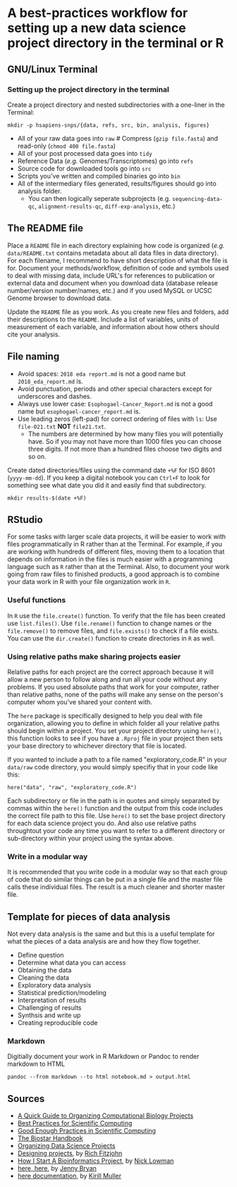 # A best-practices workflow for setting up a new data science project directory in the terminal or R

## GNU/Linux Terminal

### Setting up the project directory in the terminal

Create a project directory and nested subdirectories with a one-liner in the Terminal:

    mkdir -p hsapiens-snps/{data, refs, src, bin, analysis, figures}
    
* All of your raw data goes into `raw`  # Compress (`gzip file.fasta`) and read-only (`chmod 400 file.fasta`)
* All of your post processed data goes into `tidy` 
* Reference Data (*e.g.* Genomes/Transcriptomes) go into `refs`
* Source code for downloaded tools go into `src`
* Scripts you've written and compiled binaries go into `bin`
* All of the intermediary files generated, results/figures should go into analysis folder. 
    * You can then logically seperate subprojects (e.g. `sequencing-data-qc`, `alignment-results-qc`, `diff-exp-analysis`, etc.)

## The README file

Place a `README` file in each directory explaining how code is organized (*e.g.* `data/README.txt` contains metadata about all data files in data directory). For each filename, I recommend to have  short description of what the file is for. Document your methods/workflow, definition of code and symbols used to deal with missing data, include URL's for references to publication or external data and document when you download data (database release number/version number/names, etc.) and if you used MySQL or UCSC Genome browser to download data.

Update the `README` file as you work. As you create new files and folders, add their descriptions to the `README`. Include a list of variables, units of measurement of each variable, and information about how others should cite your analysis.

## File naming

* Avoid spaces: `2018 eda report.md` is not a good name but `2018_eda_report.md` is.
* Avoid punctuation, periods and other special characters except for underscores and dashes.
* Always use lower case: `Esophogael-Cancer_Report.md` is not a good name but `esophogael-cancer_report.md` is.
* Use leading zeros (left-pad) for correct ordering of files with `ls`: Use `file-021.txt` **NOT** `file21.txt`.
    * The numbers are determined by how many files you will potentially have. So if you may not have more than 1000 files you can choose three digits. If not more than a hundred files choose two digits and so on. 
    
Create dated directories/files using the command date `+%F` for ISO 8601 (`yyyy-mm-dd`). If you keep a digital notebook you can `Ctrl+F` to look for something see what date you did it and easily find that subdirectory.

    mkdir results-$(date +%F)
    
## RStudio

For some tasks with larger scale data projects, it will be easier to work with files programmatically in R rather than at the Terminal. For example, if you are working with hundreds of different files, moving them to a location that depends on information in the files is much easier with a programming language such as `R` rather than at the Terminal. Also, to document your work going from raw files to finished products, a good approach is to combine your data work in R with your file organization work in `R`.

### Useful functions

In `R` use the `file.create()` function. To verify that the file has been created use `list.files()`. Use `file.rename()` function to change names or the `file.remove()` to remove files, and `file.exists()` to check if a file exists. You can use the `dir.create()` function to create directories in `R` as well.

### Using relative paths make sharing projects easier

Relative paths for each project are the correct approach because it will allow a new person to follow along and run all your code without any problems. If you used absolute paths that work for your computer, rather than relative paths, none of the paths will make any sense on the person's computer whom you've shared your content with.

The `here` package is specifically designed to help you deal with file organization, allowing you to define in which folder all your relative paths should begin within a project. You set your project directory using `here()`, this function looks to see if you have a `.Rproj` file in your project then sets your base directory to whichever directory that file is located.

If you wanted to include a path to a file named "exploratory_code.R" in your `data/raw` code directory, you would simply specifiy that in your code like this:

    here("data", "raw", "exploratory_code.R")

Each subdirectory or file in the path is in quotes and simply separated by commas within the `here()` function and the output from this code includes the correct file path to this file. Use `here()` to set the base project directory for each data science project you do. And also use relative paths throughtout your code any time you want to refer to a different directory or sub-directory within your project using the syntax above.

### Write in a modular way

It is recommended that you write code in a modular way so that each group of code that do similar things can be put in a single file and the master file calls these individual files. The result is a much cleaner and shorter master file.

## Template for pieces of data analysis

Not every data analysis is the same and but this is a useful template for what the pieces of a data analysis are and how they flow together.

+ Define question
+ Determine what data you can access
+ Obtaining the data
+ Cleaning the data
+ Exploratory data analysis
+ Statistical prediction/modeling
+ Interpretation of results
+ Challenging of results
+ Synthsis and write up
+ Creating reproducible code



### Markdown

Digitially document your work in R Markdown or Pandoc to render markdown to HTML

    pandoc --from markdown --to html notebook.md > output.html

## Sources

* [A Quick Guide to Organizing Computational Biology Projects](http://journals.plos.org/ploscompbiol/article?id=10.1371/journal.pcbi.1000424)
* [Best Practices for Scientific Computing](https://journals.plos.org/plosbiology/article?id=10.1371/journal.pbio.1001745)
* [Good Enough Practices in Scientific Computing](https://journals.plos.org/ploscompbiol/article?id=10.1371/journal.pcbi.1005510)
* [The Biostar Handbook](https://www.biostarhandbook.com/)
* [Organizing Data Science Projects](https://leanpub.com/universities/courses/jhu/cbds-organizing)
* [Designing projects](https://nicercode.github.io/blog/2013-04-05-projects/), by [Rich Fitzjohn](https://nicercode.github.io/about/#Team)
* [How I Start A Bioinformatics Project](http://lab.loman.net/2014/05/14/how-i-start-a-bioinformatics-project/), by [Nick Lowman](http://lab.loman.net/about/)
* [here, here](https://github.com/jennybc/here_here), by [Jenny Bryan](https://www.stat.ubc.ca/~jenny/)
* [here documentation](https://github.com/r-lib/here), by [Kirill Muller](https://github.com/krlmlr)
